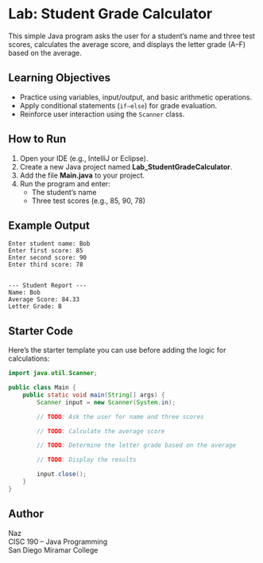 
# Lab: Student Grade Calculator

This simple Java program asks the user for a student’s name and three test scores, 
calculates the average score, and displays the letter grade (A–F) based on the average.


## Learning Objectives
- Practice using variables, input/output, and basic arithmetic operations.
- Apply conditional statements (`if–else`) for grade evaluation.
- Reinforce user interaction using the `Scanner` class.


## How to Run
1. Open your IDE (e.g., IntelliJ or Eclipse).
2. Create a new Java project named **Lab_StudentGradeCalculator**.
3. Add the file **Main.java** to your project.
4. Run the program and enter:
   - The student’s name  
   - Three test scores (e.g., 85, 90, 78)


## Example Output
```text
Enter student name: Bob
Enter first score: 85
Enter second score: 90
Enter third score: 78


--- Student Report ---
Name: Bob
Average Score: 84.33
Letter Grade: B
```

##  Starter Code
Here’s the starter template you can use before adding the logic for calculations:

```java
import java.util.Scanner;

public class Main {
    public static void main(String[] args) {
        Scanner input = new Scanner(System.in);

        // TODO: Ask the user for name and three scores

        // TODO: Calculate the average score

        // TODO: Determine the letter grade based on the average

        // TODO: Display the results

        input.close();
    }
}
```
## Author
Naz  
CISC 190 – Java Programming  
San Diego Miramar College

